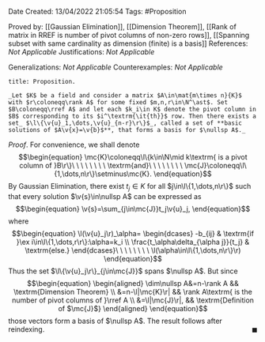 <div class="topSpace"></div>

Date Created: 13/04/2022 21:05:54
Tags: #Proposition

Proved by: [[Gaussian Elimination]], [[Dimension Theorem]], [[Rank of matrix in RREF is number of pivot columns of non-zero rows]], [[Spanning subset with same cardinality as dimension (finite) is a basis]]
References: _Not Applicable_
Justifications: _Not Applicable_

Generalizations: _Not Applicable_
Counterexamples: _Not Applicable_

``` ad-Proposition
title: Proposition.

_Let $K$ be a field and consider a matrix $A\in\mat{m\times n}{K}$ with $r\coloneqq\rank A$ for some fixed $m,n,r\in\N^\ast$. Set $B\coloneqq\rref A$ and let each $k_i\in K$ denote the pivot column in $B$ corresponding to its $i^\textrm{\it{th}}$ row. Then there exists a set_ $\l\{\v{u}_1,\dots,\v{u}_{n-r}\r\}$_, called a set of **basic solutions of $A\v{x}=\v{b}$**, that forms a basis for $\nullsp A$._

```

_Proof_. For convenience, we shall denote
$$\begin{equation}
    \mc{K}\coloneqq\l\{k\in\N\mid k\textrm{ is a pivot column of }B\r\}\ \ \ \ \ \ \ \ \textrm{and}\ \ \ \ \ \ \ \ \mc{J}\coloneqq\l\{1,\dots,n\r\}\setminus\mc{K}.
\end{equation}$$
By Gaussian Elimination, there exist $t_j\in K$ for all $j\in\l\{1,\dots,n\r\}$ such that every solution $\v{s}\in\nullsp A$ can be expressed as
$$\begin{equation}
    \v{s}=\sum_{j\in\mc{J}}t_j\v{u}_j,
\end{equation}$$
where
$$\begin{equation}
    \l(\v{u}_j\r)_\alpha=
        \begin{dcases}
            -b_{ij} & \textrm{if }\ex i\in\l\{1,\dots,r\r\}:\alpha=k_i \\
            \frac{t_\alpha\delta_{\alpha j}}{t_j} & \textrm{else.}
        \end{dcases}\ \ \ \ \ \ \ \ \l(\alpha\in\l\{1,\dots,n\r\}\r)
\end{equation}$$
Thus the set $\l\{\v{u}_j\r\}_{j\in\mc{J}}$ spans $\nullsp A$. But since
$$\begin{equation}
    \begin{aligned}
        \dim\nullsp A&=n-\rank A && \textrm{Dimension Theorem} \\
        &=n-\l|\mc{K}\r| && \rank A\textrm{ is the number of pivot columns of }\rref A \\
        &=\l|\mc{J}\r|, && \textrm{Definition of $\mc{J}$}
    \end{aligned}
\end{equation}$$
those vectors form a basis of $\nullsp A$. The result follows after reindexing.<span style="float:right;">$\blacksquare$</span>
